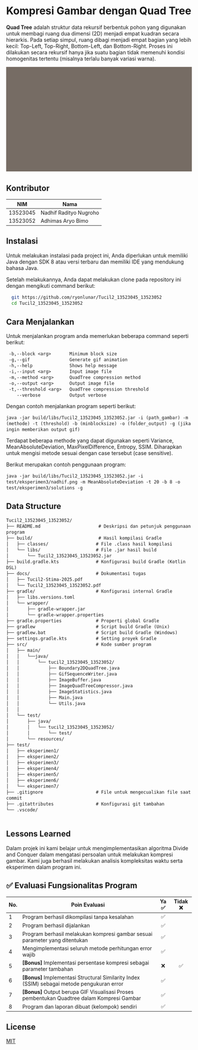 
# Kompresi Gambar dengan Quad Tree
**Quad Tree** adalah struktur data rekursif berbentuk pohon yang digunakan untuk membagi ruang dua dimensi (2D) menjadi empat kuadran secara hierarkis. Pada setiap simpul, ruang dibagi menjadi empat bagian yang lebih kecil: Top-Left, Top-Right, Bottom-Left, dan Bottom-Right. Proses ini dilakukan secara rekursif hanya jika suatu bagian tidak memenuhi kondisi homogenitas tertentu (misalnya terlalu banyak variasi warna).

![Alt Text](test/eksperimen1/solutions/output.gif)

## Kontributor
| NIM       | Nama |
|------------------|-------------|
| 13523045        | Nadhif Radityo Nugroho|
|       13523052   | Adhimas Aryo Bimo |

## Instalasi

Untuk melakukan instalasi pada project ini, Anda diperlukan untuk memiliki Java dengan SDK 8 atau versi terbaru dan memiliki IDE yang mendukung bahasa Java.

Setelah melakukannya, Anda dapat melakukan clone pada repository ini dengan mengikuti command berikut:

```bash
  git https://github.com/ryonlunar/Tucil2_13523045_13523052
  cd Tucil2_13523045_13523052
```

    
## Cara Menjalankan

Untuk menjalankan program anda memerlukan beberapa command seperti berikut:

```
 -b,--block <arg>       Minimum block size
 -g,--gif               Generate gif animation
 -h,--help              Shows help message
 -i,--input <arg>       Input image file
 -m,--method <arg>      QuadTree compression method
 -o,--output <arg>      Output image file
 -t,--threshold <arg>   QuadTree compression threshold
    --verbose           Output verbose
```
Dengan contoh menjalankan program seperti berikut:

```
java -jar build/libs/Tucil2_13523045_13523052.jar -i (path_gambar) -m (methode) -t (threshold) -b (minblocksize) -o (folder_output) -g (jika ingin memberikan output gif)
```
Terdapat beberapa methode yang dapat digunakan seperti 
Variance,
		MeanAbsoluteDeviation,
		MaxPixelDifference,
		Entropy,
		SSIM.
Diharapkan untuk mengisi metode sesuai dengan case tersebut (case sensitive).

Berikut merupakan contoh penggunaan program:
```
java -jar build/libs/Tucil2_13523045_13523052.jar -i test/eksperimen3/nadhif.png -m MeanAbsoluteDeviation -t 20 -b 8 -o test/eksperimen3/solutions -g
```



## Data Structure

``` 
Tucil2_13523045_13523052/
├── README.md                      # Deskripsi dan petunjuk penggunaan program
├── build/                         # Hasil kompilasi Gradle
│   ├── classes/                  # File .class hasil kompilasi
│   └── libs/                     # File .jar hasil build
│       └── Tucil2_13523045_13523052.jar
├── build.gradle.kts              # Konfigurasi build Gradle (Kotlin DSL)
├── docs/                         # Dokumentasi tugas
│   ├── Tucil2-Stima-2025.pdf
│   └── Tucil2_13523045_13523052.pdf
├── gradle/                       # Konfigurasi internal Gradle
│   ├── libs.versions.toml
│   └── wrapper/
│       ├── gradle-wrapper.jar
│       └── gradle-wrapper.properties
├── gradle.properties             # Properti global Gradle
├── gradlew                       # Script build Gradle (Unix)
├── gradlew.bat                   # Script build Gradle (Windows)
├── settings.gradle.kts           # Setting proyek Gradle
├── src/                          # Kode sumber program
│   ├── main/
│   │   └──java/
│   │       └── tucil2_13523045_13523052/
│   │           ├── Boundary2DQuadTree.java
│   │           ├── GifSequenceWriter.java
│   │           ├── ImageBuffer.java
│   │           ├── ImageQuadTreeCompressor.java
│   │           ├── ImageStatistics.java
│   │           ├── Main.java
│   │           └── Utils.java
│   │  
│   └── test/
│       ├── java/
│       │   └── tucil2_13523045_13523052/
│       │       └── test/       
│       └── resources/
├── test/                         
│   ├── eksperimen1/
│   ├── eksperimen2/
│   ├── eksperimen3/
│   ├── eksperimen4/
│   ├── eksperimen5/
│   ├── eksperimen6/
│   └── eksperimen7/
├── .gitignore                    # File untuk mengecualikan file saat commit
├── .gitattributes                # Konfigurasi git tambahan
└── .vscode/      


```


## Lessons Learned

Dalam projek ini kami belajar untuk mengimplementasikan algoritma Divide and Conquer dalam mengatasi persoalan untuk melakukan kompresi gambar. Kami juga berhasil melakukan analisis kompleksitas waktu serta eksperimen dalam program ini.

## ✅ Evaluasi Fungsionalitas Program

| No. | Poin Evaluasi                                                                 | Ya ✅ | Tidak ❌ |
|-----|-------------------------------------------------------------------------------|:----:|:--------:|
| 1   | Program berhasil dikompilasi tanpa kesalahan                                 | ✅   |          |
| 2   | Program berhasil dijalankan                                                  | ✅   |          |
| 3   | Program berhasil melakukan kompresi gambar sesuai parameter yang ditentukan | ✅   |          |
| 4   | Mengimplementasi seluruh metode perhitungan error wajib                      | ✅   |          |
| 5   | **[Bonus]** Implementasi persentase kompresi sebagai parameter tambahan      | ❌   | ✅        |
| 6   | **[Bonus]** Implementasi Structural Similarity Index (SSIM) sebagai metode pengukuran error | ✅   |          |
| 7   | **[Bonus]** Output berupa GIF Visualisasi Proses pembentukan Quadtree dalam Kompresi Gambar | ✅   |          |
| 8   | Program dan laporan dibuat (kelompok) sendiri                                | ✅   |          |



## License

[MIT](https://choosealicense.com/licenses/mit/)


